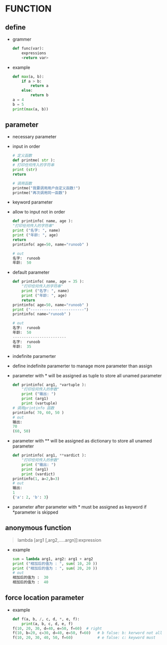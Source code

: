 # **FUNCTION**

## **define**
- grammer 
    ```python
    def func(var):
        expressions
        <return var>
    ```
- example
    ```python
    def max(a, b):
        if a > b:
            return a
        else:
            return b
    a = 4
    b = 5
    print(max(a, b))
    ```

## **parameter**
- necessary parameter
- input in order
    ```python
    # 定义函数
    def printme( str ):
    # 打印任何传入的字符串
    print (str)
    return
    
    # 调用函数
    printme("我要调用用户自定义函数!")
    printme("再次调用同一函数")
    ```
- keyword parameter
- allow to input not in order
    ```python
    def printinfo( name, age ):
    "打印任何传入的字符串"
    print ("名字: ", name)
    print ("年龄: ", age)
    return
    printinfo( age=50, name="runoob" )

    # out
    名字:  runoob
    年龄:  50
    ```
- default parameter
    ```python
    def printinfo( name, age = 35 ):
        "打印任何传入的字符串"
        print ("名字: ", name)
        print ("年龄: ", age)
        return
    printinfo( age=50, name="runoob" )
    print ("------------------------")
    printinfo( name="runoob" )

    # out
    名字:  runoob
    年龄:  50
    ------------------------
    名字:  runoob
    年龄:  35
    ```

- indefinite paramerter
- define  indefinite paramerter to manage more parameter than assign
- parameter with * will be assigned as tuple to store all unamed parameter
    ```python
    def printinfo( arg1, *vartuple ):
        "打印任何传入的参数"
        print ("输出: ")
        print (arg1)
        print (vartuple)
    # 调用printinfo 函数
    printinfo( 70, 60, 50 )
    # out
    输出: 
    70
    (60, 50)
    ```
- parameter with ** will be assigned as dictionary to store all unamed parameter
    ```python
    def printinfo( arg1, **vardict ):
        "打印任何传入的参数"
        print ("输出: ")
        print (arg1)
        print (vardict)
    printinfo(1, a=2,b=3)
    # out
    输出: 
    1
    {'a': 2, 'b': 3}
    ```
- parameter after parameter with * must be assigned as keyword if *parameter is skipped 

## **anonymous function**
> lambda [arg1 [,arg2,.....argn]]:expression
  - example
    ```python
    sum = lambda arg1, arg2: arg1 + arg2
    print ("相加后的值为 : ", sum( 10, 20 ))
    print ("相加后的值为 : ", sum( 20, 20 ))
    # out
    相加后的值为 :  30
    相加后的值为 :  40
    ```
## **force location parameter**
-  example
    ```python
    def f(a, b, /, c, d, *, e, f):
        print(a, b, c, d, e, f)
    f(10, 20, 30, d=40, e=50, f=60)  # right
    f(10, b=20, c=30, d=40, e=50, f=60)   # b false: b: kerword not allowed
    f(10, 20, 30, 40, 50, f=60)           # e false: c: keyword must
    ```